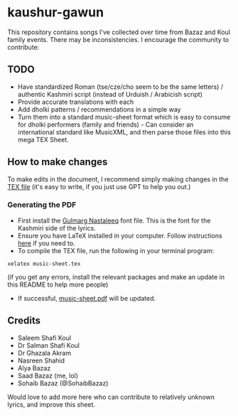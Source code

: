 # kaushur-gawun

This repository contains songs I've collected over time from Bazaz and Koul family events. There may be inconsistencies. I encourage the community to contribute:

## TODO
- Have standardized Roman (tse/cze/cho seem to be the same letters) / authentic Kashmiri script (instead of Urduish / Arabicish script)
- Provide accurate translations with each
- Add dholki patterns / recommendations in a simple way
- Turn them into a standard music-sheet format which is easy to consume for dholki performers (family and friends) - Can consider an international standard like MusicXML, and then parse those files into this mega TEX Sheet.

## How to make changes

To make edits in the document, I recommend simply making changes in the [TEX file](./music-sheet.tex) (it's easy to write, if you just use GPT to help you out.)

### Generating the PDF
- First install the [Gulmarg Nastaleeq](./GulmargNastaleeq8112013.ttf) font file. This is the font for the Kashmiri side of the lyrics.
- Ensure you have LaTeX installed in your computer. Follow instructions [here](https://www.latex-project.org/get/) if you need to.
- To compile the TEX file, run the following in your terminal program:
```
xelatex music-sheet.tex
```
(if you get any errors, install the relevant packages and make an update in this README to help more people)
- If successful, [music-sheet.pdf](./music-sheet.pdf) will be updated.

## Credits
- Saleem Shafi Koul
- Dr Salman Shafi Koul
- Dr Ghazala Akram
- Nasreen Shahid
- Alya Bazaz
- Saad Bazaz (me, lol)
- Sohaib Bazaz (@SohaibBazaz)

Would love to add more here who can contribute to relatively unknown lyrics, and improve this sheet.